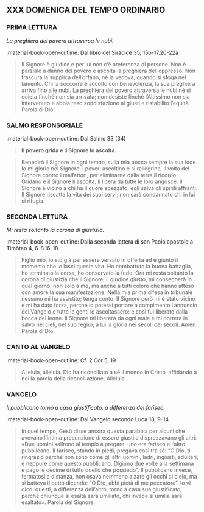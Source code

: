 ## XXX DOMENICA DEL TEMPO ORDINARIO
> 
### PRIMA LETTURA
*La preghiera del povero attraversa le nubi.*

:material-book-open-outline: Dal libro del Siràcide
35, 15b-17.20-22a

> Il Signore è giudice e per lui non c’è preferenza di persone. Non è parziale a danno del povero e ascolta la preghiera dell’oppresso. Non trascura la supplica dell’orfano, né la vedova, quando si sfoga nel lamento. Chi la soccorre è accolto con benevolenza, la sua preghiera arriva fino alle nubi. La preghiera del povero attraversa le nubi né si quieta finché non sia arrivata; non desiste finché l’Altissimo non sia intervenuto e abbia reso soddisfazione ai giusti e ristabilito l’equità. Parola di Dio.
> 
### SALMO RESPONSORIALE
:material-book-open-outline: Dal Salmo 33 (34)

>**Il povero grida e il Signore lo ascolta.**

> Benedirò il Signore in ogni tempo,
> sulla mia bocca sempre la sua lode.
> Io mi glorio nel Signore:
> i poveri ascoltino e si rallegrino.
> Il volto del Signore contro i malfattori,
> per eliminarne dalla terra il ricordo.
> Gridano e il Signore li ascolta,
> li libera da tutte le loro angosce.
> Il Signore è vicino a chi ha il cuore spezzato,
> egli salva gli spiriti affranti.
> Il Signore riscatta la vita dei suoi servi;
> non sarà condannato chi in lui si rifugia.
> 
> 
### SECONDA LETTURA
*Mi resta soltanto la corona di giustizia.*

:material-book-open-outline: Dalla seconda lettera di san Paolo apostolo a Timòteo
4, 6-8.16-18

> Figlio mio, io sto già per essere versato in offerta ed è giunto il momento che io lasci questa vita. Ho combattuto la buona battaglia, ho terminato la corsa, ho conservato la fede. Ora mi resta soltanto la corona di giustizia che il Signore, il giudice giusto, mi consegnerà in quel giorno; non solo a me, ma anche a tutti coloro che hanno atteso con amore la sua manifestazione. Nella mia prima difesa in tribunale nessuno mi ha assistito; tenga conto. Il Signore però mi è stato vicino e mi ha dato forza, perché io potessi portare a compimento l’annuncio del Vangelo e tutte le genti lo ascoltassero: e così fui liberato dalla bocca del leone. Il Signore mi libererà da ogni male e mi porterà in salvo nei cieli, nel suo regno; a lui la gloria nei secoli dei secoli. Amen. Parola di Dio.
> 
### CANTO AL VANGELO
:material-book-open-outline: Cf. 2 Cor 5, 19

> Alleluia, alleluia.
> Dio ha riconciliato a sé il mondo in Cristo,
> affidando a noi la parola della riconciliazione.
> Alleluia.
> 
### VANGELO
*Il pubblicano tornò a casa giustificato, a differenza del fariseo.*

:material-book-open-outline: Dal Vangelo secondo Luca
18, 9-14

> In quel tempo, Gesù disse ancora questa parabola per alcuni che avevano l’intima presunzione di essere giusti e disprezzavano gli altri: «Due uomini salirono al tempio a pregare: uno era fariseo e l’altro pubblicano. Il fariseo, stando in piedi, pregava così tra sé: “O Dio, ti ringrazio perché non sono come gli altri uomini, ladri, ingiusti, adùlteri, e neppure come questo pubblicano. Digiuno due volte alla settimana e pago le decime di tutto quello che possiedo”. Il pubblicano invece, fermatosi a distanza, non osava nemmeno alzare gli occhi al cielo, ma si batteva il petto dicendo: “O Dio, abbi pietà di me peccatore”. Io vi dico: questi, a differenza dell’altro, tornò a casa sua giustificato, perché chiunque si esalta sarà umiliato, chi invece si umilia sarà esaltato». Parola del Signore.